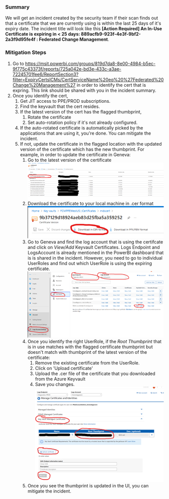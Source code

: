 ### Summary ###

We will get an incident created by the security team if their scan finds out that a certificate that we are currently using is within the last 25 days of it's expiry date. The incident title will look like this **[Action Required] An In-Use Certificate is expiring in < 25 days: 889acfb9-923f-4e3f-9bf2-2a3f9d95fe4f : Federated Change Management**.

### Mitigation Steps ###
1. Go to https://msit.powerbi.com/groups/819d7da8-8e00-4984-b5ec-9f775c43373f/reports/725a042e-bd3e-433c-a3ae-72245701fee6/ReportSection3?filter=ExpiryCertsICMs/CertServiceName%20eq%20%27Federated%20Change%20Management%27 in order to identify the cert that is expring. This link should be shared with you in the incident summary.
2. Once you identify the cert,
    1. Get JIT access to PPE/PROD subscriptions.
    2. Find the keyvault that the cert resides.
    3. If the latest version of the cert has the flagged thumbprint,
        1. Rotate the certificate
        2. Set auto-rotation policy if it's not already configured.
    4. If the auto-rotated certificate is automatically picked by the applications that are using it, you're done. You can mitigate the incident.
    5. If not, update the certificate in the flagged location with the updated version of the certificate which has the new thumbprint. For example, in order to update the certificate in Geneva:
        1. Go to the latest version of the certificate
        ![alt text](media/UpdateCertStep1.png)
        2. Download the certificate to your local machine in .cer format
        ![alt text](media/DownloadCert.png)
        3. Go to Geneva and find the log account that is using the certifcate and click on *View/Add* Keyvault Certificates. Logs Endpoint and LogsAccount is already mentioned in the PowerBI dashboard that is is shared in the incident. However, you need to go to individual UserRoles and find out which UserRole is using the expiring certificate.
        ![alt text](media/LogAccountSettings.png)
        4. Once you identify the right UserRole, if the *Root Thumbprint* that is in use matches with the flagged certificate thumbprint but doesn't match with thumbprint of the latest version of the certificate:
            1. Remove the existing certificate from the UserRole.
            2. Click on 'Upload certificate'
            3. Upload the .cer file of the certificate that you downloaded from the Azure Keyvault
            4. Save you changes.
        ![alt text](media/UpdateCert.png)
         5. Once you see the thumbprint is updated in the UI, you can mitigate the incident.   

